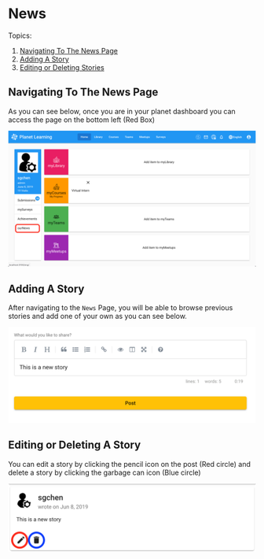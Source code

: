 # News
Topics:
1. [Navigating To The News Page](#navigating-to-the-news-page)
2. [Adding A Story](#adding-a-story)
3. [Editing or Deleting Stories](#adding-meetups)

## Navigating To The News Page
As you can see below, once you are in your planet dashboard you can access the page on the bottom left (Red Box)

![Access News](images/planet-news-dashboard.png)

## Adding A Story
After navigating to the `News` Page, you will be able to browse previous stories and add one of your own as you can see below.

![Adding A Story](images/planet-news-post.png)

## Editing or Deleting A Story
You can edit a story by clicking the pencil icon on the post (Red circle) and delete a story by clicking the garbage can icon (Blue circle)

![Adding A Story](images/planet-news-edit-delete.png)
